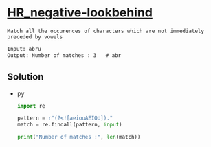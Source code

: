 # [HR_negative-lookbehind](https://www.hackerrank.com/challenges/negative-lookbehind)

```en
Match all the occurences of characters which are not immediately preceded by vowels
```

```txt
Input: abru
Output: Number of matches : 3   # abr
```

## Solution

* py

  ```py
  import re

  pattern = r"(?<![aeiouAEIOU])."
  match = re.findall(pattern, input)

  print("Number of matches :", len(match))
  ```
